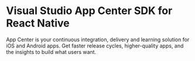# Visual Studio App Center SDK for React Native

App Center is your continuous integration, delivery and learning solution for iOS and Android apps. Get faster release cycles, higher-quality apps, and the insights to build what users want.
